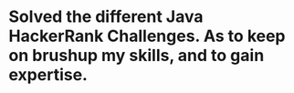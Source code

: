 # Solved the different Java HackerRank Challenges. As to keep on brushup my skills, and to gain expertise. 

